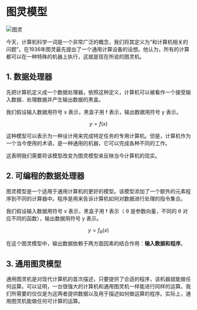 # 图灵模型

![图灵](https://bkimg.cdn.bcebos.com/pic/203fb80e7bec54e736d193bb126f8c504fc2d5623c44?x-bce-process=image/format,f_auto/resize,m_lfit,limit_1,h_732)

今天，计算机科学一词是一个非常广泛的概念，我们将其定义为“和计算机相关的问题”。在1936年图灵最先提出了一个通用计算设备的设想。他认为，所有的计算都可以在一种特殊的机器上执行，这就是现在所说的图灵机。  

## 1. 数据处理器
先把计算机定义成一个数据处理器，依照这种定义，计算机可以被看作一个接受输入数据、处理数据并产生输出数据的黑盒。  

我们假设输入数据用符号 x 表示，黑盒子用 f 表示，输出数据用符号 y 表示。 

$$
y = f(x)
$$

这种模型可以表示为一种设计用来完成特定任务的专用计算机。但是，计算机作为一个当今使用的术语，是一种通用的机器，它可以完成各种不同的工作。  

这表明我们需要将该模型改变为图灵模型来反映当今计算机的现实。  

## 2. 可编程的数据处理器
图灵模型是一个适用于通用计算机的更好的模型。该模型添加了一个额外的元素程序到不同的计算器中。程序是用来告诉计算机如何对数据进行处理的指令集合。  

我们假设输入数据用符号 x 表示，黑盒子用 f 表示（ θ 是参数向量，不同的 θ 对应不同的函数），输出数据用符号 y 表示。  

$$
y = f_{\theta}(x)
$$

在这个图灵模型中，输出数据依赖于两方面因素的结合作用：**输入数据和程序**。

## 3. 通用图灵模型
通用图灵机是对现代计算机的首次描述，只要提供了合适的程序，该机器就能做任何运算。可以证明，一台很强大的计算机和通用图灵机一样能进行同样的运算。我们所需要的仅仅是为这两者提供数据以及用于描述如何做运算的程序。实际上，通用图灵机能做任何可计算的运算。